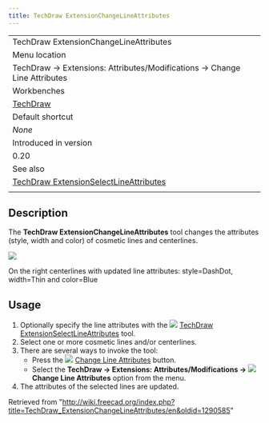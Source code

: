 ```yaml
---
title: TechDraw ExtensionChangeLineAttributes
---
```


|                                                                                                                            |
| -------------------------------------------------------------------------------------------------------------------------- |
| TechDraw ExtensionChangeLineAttributes                                                                                     |
| Menu location                                                                                                              |
| TechDraw → Extensions: Attributes/Modifications → Change Line Attributes                                                   |
| Workbenches                                                                                                                |
| [TechDraw](/TechDraw_Workbench "TechDraw Workbench")                                                                       |
| Default shortcut                                                                                                           |
| _None_                                                                                                                     |
| Introduced in version                                                                                                      |
| 0.20                                                                                                                       |
| See also                                                                                                                   |
| [TechDraw ExtensionSelectLineAttributes](/TechDraw_ExtensionSelectLineAttributes "TechDraw ExtensionSelectLineAttributes") |
|                                                                                                                            |

## Description

The **TechDraw ExtensionChangeLineAttributes** tool changes the attributes (style, width and color) of cosmetic lines and centerlines.

![](/images/TechDraw_ExtensionChangeLineAttributesExample.png)

On the right centerlines with updated line attributes: style=DashDot, width=Thin and color=Blue

## Usage

1. Optionally specify the line attributes with the ![](/images/TechDraw_ExtensionSelectLineAttributes.svg) [TechDraw ExtensionSelectLineAttributes](/TechDraw_ExtensionSelectLineAttributes "TechDraw ExtensionSelectLineAttributes") tool.
2. Select one or more cosmetic lines and/or centerlines.
3. There are several ways to invoke the tool:
   - Press the ![](/images/TechDraw_ExtensionChangeLineAttributes.svg) [Change Line Attributes](/TechDraw_ExtensionChangeLineAttributes "TechDraw ExtensionChangeLineAttributes") button.
   - Select the **TechDraw → Extensions: Attributes/Modifications → ![](/images/TechDraw_ExtensionChangeLineAttributes.svg) Change Line Attributes** option from the menu.
4. The attributes of the selected lines are updated.

Retrieved from "<http://wiki.freecad.org/index.php?title=TechDraw_ExtensionChangeLineAttributes/en&oldid=1290585>"
